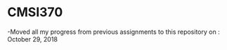 # CMSI370
-Moved all my progress from previous assignments to this repository on : October 29, 2018
